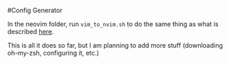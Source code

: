 #Config Generator

In the neovim folder, run `vim_to_nvim.sh` to do the same thing as what is described [here](https://neovim.io/doc/user/nvim.html#nvim-from-vim).

This is all it does so far, but I am planning to add more stuff (downloading oh-my-zsh, configuring it, etc.)
